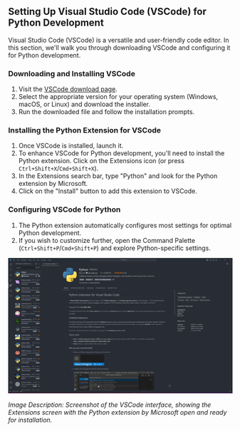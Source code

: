## Setting Up Visual Studio Code (VSCode) for Python Development

Visual Studio Code (VSCode) is a versatile and user-friendly code editor. In this section, we'll walk you through downloading VSCode and configuring it for Python development.

### Downloading and Installing VSCode

1. Visit the [VSCode download page](https://code.visualstudio.com/download).
2. Select the appropriate version for your operating system (Windows, macOS, or Linux) and download the installer.
3. Run the downloaded file and follow the installation prompts.

### Installing the Python Extension for VSCode

1. Once VSCode is installed, launch it.
2. To enhance VSCode for Python development, you'll need to install the Python extension. Click on the Extensions icon (or press `Ctrl+Shift+X`/`Cmd+Shift+X`).
3. In the Extensions search bar, type "Python" and look for the Python extension by Microsoft.
4. Click on the "Install" button to add this extension to VSCode.

### Configuring VSCode for Python

1. The Python extension automatically configures most settings for optimal Python development.
2. If you wish to customize further, open the Command Palette (`Ctrl+Shift+P`/`Cmd+Shift+P`) and explore Python-specific settings.

![VSCode Python Extension](images/20240126091925.png)

*Image Description: Screenshot of the VSCode interface, showing the Extensions screen with the Python extension by Microsoft open and ready for installation.*
